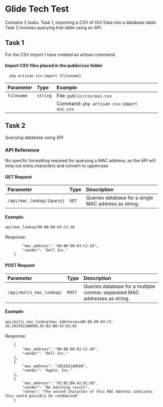 
# Glide Tech Test

Contains 2 tasks. Task 1, importing a CSV of OUI Data into a database table. Task 2 involves querying that table using an API.

## Task 1

For the CSV import I have created an artisan command.

#### Import CSV files placed in the public/csv folder

```
  php artisan csv:import {filename}
```

| Parameter | Type     | Example                |
| :-------- | :------- | :------------------------- |
| `filename` | `string` | File: `public/csv/oui.csv` |
|  |  | Command: `php artisan csv:import oui.csv` |


## Task 2

Querying database using API

### API Reference

No specific formatting required for querying a MAC address, as the API will strip out extra characters and convert to uppercase

#### GET Request

| Parameter | Type     | Description                |
| :-------- | :------- | :------------------------- |
| `/api/mac_lookup/{query}` | `GET` | Queries database for a single MAC address as string. |

#### Example:
`api/mac_lookup/00-B0-D0-63-C2-26`\
\
Response:
```{
        "mac_address": "00-B0-D0-63-C2-26",
        "vendor": "Dell Inc."
    }
```        

#### POST Request
| Parameter | Type     | Description                |
| :-------- | :------- | :------------------------- |
| `/api/multi_mac_lookup/` | `POST` | Queries database for a multiple comma-separated MAC addresses as string. |

#### Example:
`api/multi_mac_lookup?mac_addresses=00-B0-D0-63-C2-26,2015821A0E60,92:B1:B8:42:D1:85`\
\
Response:
```
    {
        "mac_address": "00-B0-D0-63-C2-26",
        "vendor": "Dell Inc."
    },
    {
        "mac_address": "2015821A0E60",
        "vendor": "Apple, Inc."
    },
    {
        "mac_address": "92:B1:B8:42:D1:85",
        "vendor": "No matching result",
        "notes": "The second character of this MAC Address indicates this could possibly be randomised"
    }
```        
